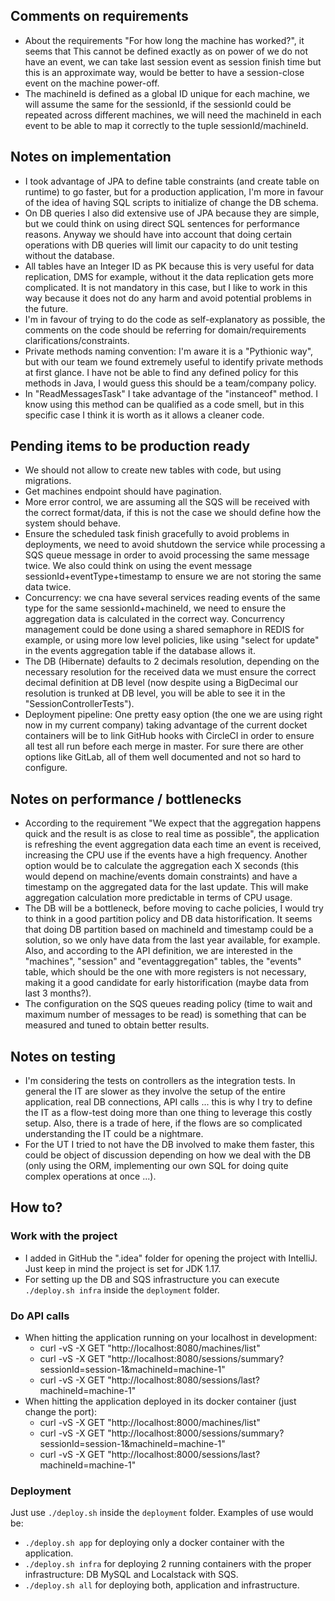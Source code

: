 ## Comments on requirements
- About the requirements "For how long the machine has worked?", it seems that This cannot be defined exactly as on power 
of we do not have an event, we can take last session event as session finish time but this is an approximate way, would 
be better to have a session-close event on the machine power-off.
- The machineId is defined as a global ID unique for each machine, we will assume the same for the sessionId, if the 
sessionId could be repeated across different machines, we will need the machineId in each event to be able to map it 
correctly to the tuple sessionId/machineId.

## Notes on implementation
- I took advantage of JPA to define table constraints (and create table on runtime) to go faster, but for a production 
application, I'm more in favour of the idea of having SQL scripts to initialize of change the DB schema. 
- On DB queries I also did extensive use of JPA because they are simple, but we could think on using direct SQL sentences 
for performance reasons. Anyway we should have into account that doing certain operations with DB queries will limit our
capacity to do unit testing without the database.
- All tables have an Integer ID as PK because this is very useful for data replication, DMS for example, without it the 
data replication gets more complicated. It is not mandatory in this case, but I like to work in this way because it does
not do any harm and avoid potential problems in the future.
- I'm in favour of trying to do the code as self-explanatory as possible, the comments on the code should be referring
for domain/requirements clarifications/constraints.
- Private methods naming convention: I'm aware it is a "Pythionic way", but with our team we found extremely useful to 
identify private methods at first glance. I have not be able to find any defined policy for this methods in Java, I would 
guess this should be a team/company policy.
- In "ReadMessagesTask" I take advantage of the "instanceof" method. I know using this method can be qualified as a code
smell, but in this specific case I think it is worth as it allows a cleaner code.

## Pending items to be production ready
- We should not allow to create new tables with code, but using migrations.
- Get machines endpoint should have pagination.
- More error control, we are assuming all the SQS will be received with the correct format/data, if this is not the case
we should define how the system should behave.
- Ensure the scheduled task finish gracefully to avoid problems in deployments, we need to avoid shutdown the service
while processing a SQS queue message in order to avoid processing the same message twice. We also could think on using
the event message sessionId+eventType+timestamp to ensure we are not storing the same data twice.
- Concurrency: we cna have several services reading events of the same type for the same sessionId+machineId, we need to
ensure the aggregation data is calculated in the correct way. Concurrency management could be done using a shared semaphore
in REDIS for example, or using more low level policies, like using "select for update" in the events aggregation table if
the database allows it.
- The DB (Hibernate) defaults to 2 decimals resolution, depending on the necessary resolution for the received data we
must ensure the correct decimal definition at DB level (now despite using a BigDecimal our resolution is trunked at DB
level, you will be able to see it in the "SessionControllerTests").
- Deployment pipeline: One pretty easy option (the one we are using right now in my current company) taking advantage of 
the current docket containers will be to link GitHub hooks with CircleCI in order to ensure all test all run before each 
merge in master. For sure there are other options like GitLab, all of them well documented and not so hard to configure.

## Notes on performance / bottlenecks
- According to the requirement "We expect that the aggregation happens quick and the result is as close to real time as 
possible", the application is refreshing the event aggregation data each time an event is received, increasing the CPU 
use if the events have a high frequency. Another option would be to calculate the aggregation each X seconds (this would
depend on machine/events domain constraints) and have a timestamp on the aggregated data for the last update. This will 
make aggregation calculation more predictable in terms of CPU usage.
- The DB will be a bottleneck, before moving to cache policies, I would try to think in a good partition policy and DB
data historification. It seems that doing DB partition based on machineId and timestamp could be a solution, so we only
have data from the last year available, for example. Also, and according to the API definition, we are interested in the
"machines", "session" and "eventaggregation" tables, the "events" table, which should be the one with more registers is
not necessary, making it a good candidate for early historification (maybe data from last 3 months?).
- The configuration on the SQS queues reading policy (time to wait and maximum number of messages to be read) is something
that can be measured and tuned to obtain better results.

## Notes on testing
- I'm considering the tests on controllers as the integration tests. In general the IT are slower as they involve the setup
of the entire application, real DB connections, API calls ... this is why I try to define the IT as a flow-test doing more
than one thing to leverage this costly setup. Also, there is a trade of here, if the flows are so complicated understanding
the IT could be a nightmare.
- For the UT I tried to not have the DB involved to make them faster, this could be object of discussion depending on how 
we deal with the DB (only using the ORM, implementing our own SQL for doing quite complex operations at once ...).

## How to?

### Work with the project
- I added in GitHub the ".idea" folder for opening the project with IntelliJ. Just keep in mind the project is set for
JDK 1.17.
- For setting up the DB and SQS infrastructure you can execute `./deploy.sh infra` inside the `deployment` folder.

### Do API calls
- When hitting the application running on your localhost in development:
  - curl -vS -X GET "http://localhost:8080/machines/list"
  - curl -vS -X GET "http://localhost:8080/sessions/summary?sessionId=session-1&machineId=machine-1"
  - curl -vS -X GET "http://localhost:8080/sessions/last?machineId=machine-1"
- When hitting the application deployed in its docker container (just change the port):
  - curl -vS -X GET "http://localhost:8000/machines/list"
  - curl -vS -X GET "http://localhost:8000/sessions/summary?sessionId=session-1&machineId=machine-1"
  - curl -vS -X GET "http://localhost:8000/sessions/last?machineId=machine-1"

### Deployment
Just use `./deploy.sh` inside the `deployment` folder. Examples of use would be:
- `./deploy.sh app` for deploying only a docker container with the application.
- `./deploy.sh infra` for deploying 2 running containers with the proper infrastructure: DB MySQL and Localstack with SQS.
- `./deploy.sh all` for deploying both, application and infrastructure.
